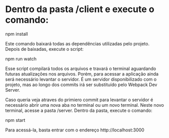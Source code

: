 # Dentro da pasta /client e execute o comando:

npm install

Este comando baixará todas as dependências utilizadas pelo projeto. Depois de baixadas, execute o script:

npm run watch

Esse script compilará todos os arquivos e travará o terminal aguardando futuras atualizações nos arquivos. Porém, para acessar a aplicação ainda será necessário levantar o servidor. É um servidor disponibilizado com o projeto, mas ao longo dos commits irá ser substituído pelo Webpack Dev Server.

Caso queria veja atraves do primiero commit para levantar o servidor é necessário abrir uma nova aba no terminal ou um novo terminal. Neste novo terminal, acesse a pasta /server. Dentro da pasta, execute o comando:

npm start

Para acessá-la, basta entrar com o endereço http://localhost:3000
